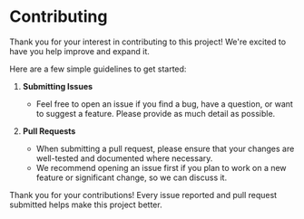 # Contributing

Thank you for your interest in contributing to this project! We're excited to have you help improve and expand it.

Here are a few simple guidelines to get started:

1. **Submitting Issues**

   - Feel free to open an issue if you find a bug, have a question, or want to suggest a feature. Please provide as much detail as possible.

2. **Pull Requests**

   - When submitting a pull request, please ensure that your changes are well-tested and documented where necessary.
   - We recommend opening an issue first if you plan to work on a new feature or significant change, so we can discuss it.

Thank you for your contributions! Every issue reported and pull request submitted helps make this project better.
